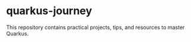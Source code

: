 # quarkus-journey
This repository contains practical projects, tips, and resources to master Quarkus.
